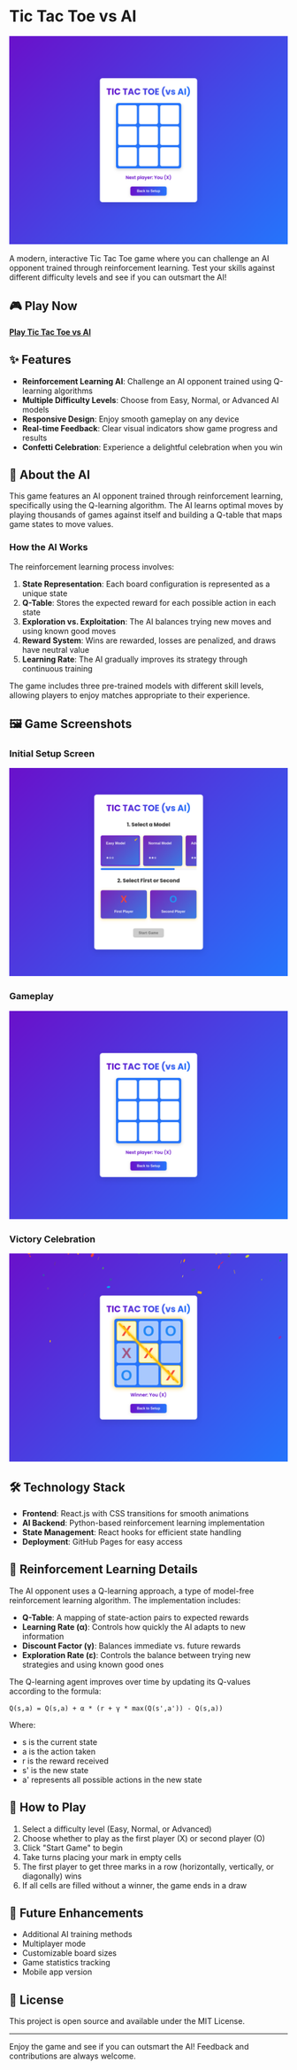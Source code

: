 # Tic Tac Toe vs AI

![Tic Tac Toe Game](./images/gameplay_screen.webp)

A modern, interactive Tic Tac Toe game where you can challenge an AI opponent trained through reinforcement learning. Test your skills against different difficulty levels and see if you can outsmart the AI!

## 🎮 Play Now

[**Play Tic Tac Toe vs AI**](https://Pied-Piper46.github.io/tic-tac-toe-rl)

## ✨ Features

- **Reinforcement Learning AI**: Challenge an AI opponent trained using Q-learning algorithms
- **Multiple Difficulty Levels**: Choose from Easy, Normal, or Advanced AI models
- **Responsive Design**: Enjoy smooth gameplay on any device
- **Real-time Feedback**: Clear visual indicators show game progress and results
- **Confetti Celebration**: Experience a delightful celebration when you win

## 🤖 About the AI

This game features an AI opponent trained through reinforcement learning, specifically using the Q-learning algorithm. The AI learns optimal moves by playing thousands of games against itself and building a Q-table that maps game states to move values.

### How the AI Works

The reinforcement learning process involves:

1. **State Representation**: Each board configuration is represented as a unique state
2. **Q-Table**: Stores the expected reward for each possible action in each state
3. **Exploration vs. Exploitation**: The AI balances trying new moves and using known good moves
4. **Reward System**: Wins are rewarded, losses are penalized, and draws have neutral value
5. **Learning Rate**: The AI gradually improves its strategy through continuous training

The game includes three pre-trained models with different skill levels, allowing players to enjoy matches appropriate to their experience.

## 🖼️ Game Screenshots

### Initial Setup Screen
![Setup Screen](./images/initial_screen.webp)

### Gameplay
![Gameplay](./images/gameplay_screen.webp)

### Victory Celebration
![Victory](./images/game_end_screen.webp)

## 🛠️ Technology Stack

- **Frontend**: React.js with CSS transitions for smooth animations
- **AI Backend**: Python-based reinforcement learning implementation
- **State Management**: React hooks for efficient state handling
- **Deployment**: GitHub Pages for easy access

## 🧠 Reinforcement Learning Details

The AI opponent uses a Q-learning approach, a type of model-free reinforcement learning algorithm. The implementation includes:

- **Q-Table**: A mapping of state-action pairs to expected rewards
- **Learning Rate (α)**: Controls how quickly the AI adapts to new information
- **Discount Factor (γ)**: Balances immediate vs. future rewards
- **Exploration Rate (ε)**: Controls the balance between trying new strategies and using known good ones

The Q-learning agent improves over time by updating its Q-values according to the formula:

```
Q(s,a) = Q(s,a) + α * (r + γ * max(Q(s',a')) - Q(s,a))
```

Where:
- s is the current state
- a is the action taken
- r is the reward received
- s' is the new state
- a' represents all possible actions in the new state

## 🎯 How to Play

1. Select a difficulty level (Easy, Normal, or Advanced)
2. Choose whether to play as the first player (X) or second player (O)
3. Click "Start Game" to begin
4. Take turns placing your mark in empty cells
5. The first player to get three marks in a row (horizontally, vertically, or diagonally) wins
6. If all cells are filled without a winner, the game ends in a draw

## 🔮 Future Enhancements

- Additional AI training methods
- Multiplayer mode
- Customizable board sizes
- Game statistics tracking
- Mobile app version

## 📝 License

This project is open source and available under the MIT License.

---

Enjoy the game and see if you can outsmart the AI! Feedback and contributions are always welcome.
